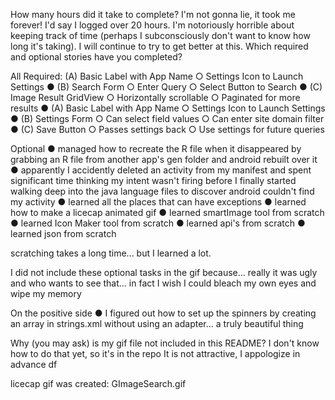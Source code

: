 How many hours did it take to complete?  I'm not gonna lie, it took me forever! I'd say I logged over 20 hours. I'm notoriously horrible about keeping track of 
time (perhaps I subconsciously don't want to know how long it's taking). I will continue to try to get better at this.
Which required and optional stories have you completed?

All Required:
(A) Basic Label with App Name
○ Settings Icon to Launch Settings
● (B) Search Form
○ Enter Query
○ Select Button to Search
● (C) Image Result GridView
○ Horizontally scrollable
○ Paginated for more results
● (A) Basic Label with App Name
○ Settings Icon to Launch Settings
● (B) Settings Form
○ Can select field values
○ Can enter site domain filter
● (C) Save Button
○ Passes settings back
○ Use settings for future queries


Optional
● managed how to recreate the R file when it disappeared by grabbing an R file from another app's gen folder and android rebuilt over it
● apparently I accidently deleted an activity from my manifest and spent significant time thinking my intent wasn't firing before 
  I finally started walking deep into the java language files to discover android couldn't find my activity
● learned all the places that can have exceptions
● learned how to make a licecap animated gif 
● learned smartImage tool from scratch
● learned Icon Maker tool from scratch
● learned api's from scratch
● learned json from scratch

scratching takes a long time... but I learned a lot.

I did not include these optional tasks in the gif because... really it was ugly and who wants to see that... in fact I wish I could bleach my own eyes 
and wipe my memory

On the positive side 
● I figured out how to set up the spinners by creating an array in strings.xml without using an adapter... a truly beautiful thing 

Why (you may ask) is my gif file not included in this README? I don't know how to do that yet, so it's in the repo
It is not attractive, I appologize in advance      df

licecap gif was created: GImageSearch.gif